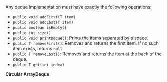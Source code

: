 Any deque implementation must have exactly the following operations:
- `public void addFirst(T item)`
- `public void addLast(T item)`
- `public boolean isEmpty()`
- `public int size()`
- `public void printDeque()`: Prints the items separated by a space. 
- `public T removeFirst()`: Removes and returns the first item. If no such item exists, returns `null`.
- `public T removeLast()`: Removes and returns the item at the back of the deque. 
- `public T get(int index)`

**Circular ArrayDeque**
